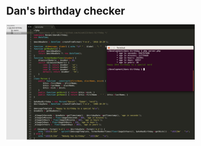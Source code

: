 
# Dan's birthday checker

![alt tag](https://raw.githubusercontent.com/misak113/dans-birthday/master/dans-birthday-example.png)
